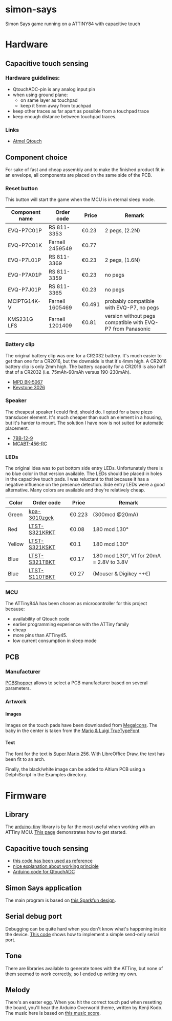 # simon-says
Simon Says game running on a ATTINY84 with capacitive touch

# Hardware
## Capacitive touch sensing
### Hardware guidelines:
* QtouchADC-pin is any analog input pin
* when using ground plane:
  * on same layer as touchpad
  * keep it 5mm away from touchpad
* keep other traces as far apart as possible from a touchpad trace
* keep enough distance between touchpad traces.
### Links
* [Atmel Qtouch](http://www.atmel.com/products/TouchSolutions/touchsoftware/default.aspx?tab=documents)
## Component choice
For sake of fast and cheap assembly and to make the finished product fit in an envelope, all components are placed on the same side of the PCB.
### Reset button
This button will start the game when the MCU is in eternal sleep mode.

Component name | Order code | Price | Remark
-------------- | ---------- | ----- | ------
EVQ-P7C01P | RS 811-3353 | €0.23 | 2 pegs, (2.2N)
EVQ-P7C01K | Farnell 2459549 | €0.77 |
EVQ-P7L01P | RS 811-3369 | €0.23 | 2 pegs, (1.6N)
EVQ-P7A01P | RS 811-3359 | €0.23 | no pegs
EVQ-P7J01P | RS 811-3365 | €0.23 | no pegs
MCIPTG14K-V | Farnell 1605469 | €0.491 | probably compatible with EVQ-P7, no pegs
KMS231G LFS | Farnell 1201409 |  €0.81 | version without pegs compatible with EVQ-P7 from Panasonic

### Battery clip
The original battery clip was one for a CR2032 battery.  It's much easier to get than one for a CR2016, but the downside is that it's 4mm high.
A CR2016 battery clip is only 2mm high.
The battery capacity for a CR2016 is also half that of a CR2032 (i.e. 75mAh-90mAh versus 190-230mAh).
* [MPD BK-5067](http://www.digikey.be/product-detail/en/BK-5067/BK-5067-ND/1033686)
* [Keystone 3026](http://www.digikey.be/product-detail/en/3026/3026K-ND/2137847)

### Speaker
The cheapest speaker I could find, should do.  I opted for a bare piezo transducer element.  It's much cheaper than such an element in a housing,
but it's harder to mount.  The solution I have now is not suited for automatic placement.
* [7BB-12-9](http://benl.rs-online.com/web/p/piezo-buzzer-components/7214947/)
* [MCABT-456-RC](http://be.farnell.com/multicomp/mcabt-456-rc/audio-element-piezo-9-5khz-12mm/dp/2433032) 

### LEDs
The original idea was to put bottom side entry LEDs.  Unfortunately there is no blue color in that version available.  The LEDs should be placed
in holes in the capacitive touch pads.  I was reluctant to that because it has a negative influence on the presence detection.
Side entry LEDs were a good alternative.  Many colors are available and they're relatively cheap.

Color | Order code | Price | Remark
----- | ---------- | ----- | ------
Green | [kpa-3010zgck](http://be.farnell.com/kingbright/kpa-3010zgck/led-3mm-green-300mcd-525nm/dp/2373514) | €0.223 | (300mcd @20mA)
Red | [LTST-S321KRKT](http://benl.rs-online.com/web/p/visible-leds/6921256/) | €0.08 | 180 mcd 130°
Yellow | [LTST-S321KSKT](http://benl.rs-online.com/web/p/visible-leds/6921259/)	| €0.1 | 180 mcd 130°
Blue | [LTST-S321TBKT](http://benl.rs-online.com/web/p/visible-leds/6921253/) | €0.17 | 180 mcd 130°, Vf for 20mA = 2.8V to 3.8V
Blue | [LTST-S110TBKT](http://benl.rs-online.com/web/p/visible-leds/6921168/) | €0.27 | (Mouser & Digikey ++€)

### MCU
The ATTiny84A has been chosen as microcontroller for this project because:
* availability of Qtouch code
* earlier programming experience with the ATTiny family
* cheap
* more pins than ATTiny45.
* low current consumption in sleep mode

## PCB
### Manufacturer
[PCBShopper](http://pcbshopper.com/) allows to select a PCB manufacturer based on several parameters.
### Artwork
#### Images
Images on the touch pads have been downloaded from [MegaIcons](http://megaicons.net/tag/365/).
The baby in the center is taken from the [Mario & Luigi TrueTypeFont](http://www.fontspace.com/24hourfonts/mario-and-luigi)
#### Text
The font for the text is [Super Mario 256](http://www.mariomayhem.com/downloads/super_mario_fonts/super_mario_256.zip).
With LibreOffice Draw, the text has been fit to an arch.

Finally, the black/white image can be added to Altium PCB using a DelphiScript in the Examples directory.

# Firmware
## Library
The [arduino-tiny](https://code.google.com/p/arduino-tiny/) library is by far the most useful when working with an ATTiny MCU.
[This page](http://www.forkrobotics.com/2012/04/run-arduino-code-on-an-attiny/) demonstrates how to get started.
## Capacitive touch sensing
* [this code has been used as reference](http://wiki.sgmk-ssam.ch/index.php/CapSense_%28QTouchADC%29)
* [nice explanation about working principle](http://tuomasnylund.fi/drupal6/content/capacitive-touch-sensing-avr-and-single-adc-pin)
* [Arduino code for QtouchADC](https://github.com/jgeisler0303/QTouchADCArduino)

## Simon Says application
The main program is based on [this Sparkfun design](https://www.sparkfun.com/products/10935).
## Serial debug port
Debugging can be quite hard when you don't know what's happening inside the device. [This code](http://www.ernstc.dk/arduino/tinycom.html) shows how to implement a simple send-only serial port.
## Tone
There are libraries available to generate tones with the ATTiny, but none of them seemed to work correctly, so I ended up writing my own.
## Melody
There's an easter egg.  When you hit the correct touch pad when resetting the board, you'll hear the Arduino Overworld theme, written by Kenji Kodo.
The music here is based on [this music score](http://www.mariopiano.com/mario-sheet-music-overworld-main-theme.html).
